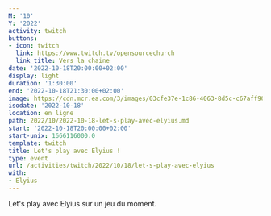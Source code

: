 ```yaml
---
M: '10'
Y: '2022'
activity: twitch
buttons:
- icon: twitch
  link: https://www.twitch.tv/opensourcechurch
  link_title: Vers la chaine
date: '2022-10-18T20:00:00+02:00'
display: light
duration: '1:30:00'
end: '2022-10-18T21:30:00+02:00'
image: https://cdn.mcr.ea.com/3/images/03cfe37e-1c86-4063-8d5c-c67aff90a293/1587735143-0x0-0-0.jpg
isodate: '2022-10-18'
location: en ligne
path: 2022/10/2022-10-18-let-s-play-avec-elyius.md
start: '2022-10-18T20:00:00+02:00'
start-unix: 1666116000.0
template: twitch
title: Let's play avec Elyius !
type: event
url: /activities/twitch/2022/10/18/let-s-play-avec-elyius
with:
- Elyius
---
```

Let's play avec Elyius sur un jeu du moment.